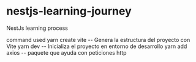 # nestjs-learning-journey
NestJs learning process

command used
yarn create vite -- Genera la estructura del proyecto con Vite
yarn dev -- Inicializa el proyecto en entorno de desarrollo
yarn add axios -- paquete que ayuda con peticiones http 
